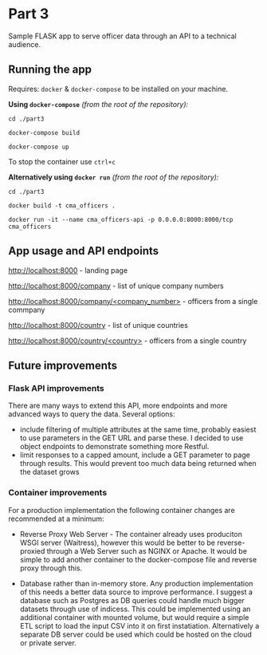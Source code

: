 # Part 3

Sample FLASK app to serve officer data through an API to a technical audience.


## Running the app

Requires: `docker` & `docker-compose` to be installed on your machine.

**Using `docker-compose`**  *(from the root of the repository):*

```
cd ./part3

docker-compose build 

docker-compose up
```
To stop the container use `ctrl+c`


**Alternatively using `docker run`**  *(from the root of the repository):*

```
cd ./part3

docker build -t cma_officers .          

docker run -it --name cma_officers-api -p 0.0.0.0:8000:8000/tcp cma_officers
```


## App usage and API endpoints

[http://localhost:8000](http://localhost:8000) - landing page

[http://localhost:8000/company](http://localhost:8000/company) - list of unique company numbers

[http://localhost:8000/company/\<company_number>](http://localhost:8000/company/88958775) - officers from a single commpany

[http://localhost:8000/country](http://localhost:8000/country) - list of unique countries

[http://localhost:8000/country/\<country>](http://localhost:8000/country/SCOTLAND) - officers from a single country


## Future improvements

### Flask API improvements

There are many ways to extend this API, more endpoints and more advanced ways to query the data.  Several options:

- include filtering of multiple attributes at the same time, probably easiest to use parameters in the GET URL and parse these.  I decided to use object endpoints to demonstrate something more Restful.
- limit responses to a capped amount, include a GET parameter to page through results. This would prevent too much data being returned when the dataset grows


### Container improvements

For a production implementation the following container changes are recommended at a minimum:

- Reverse Proxy Web Server - The container already uses produciton WSGI server (Waitress), however this would be better to be reverse-proxied through a Web Server such as NGINX or Apache.  It would be  simple to add another container to the docker-compose file and reverse proxy through this.  

- Database rather than in-memory store.  Any production implementation of this needs a better data source to improve performance.  I suggest a database such as Postgres as DB queries could handle much bigger datasets through use of indicess.  This could be implemented using an additional container with mounted volume, but would require a simple ETL script to load the input CSV into it on first instatiation.  Alternatively a separate DB server could be used which could be hosted on the cloud or private server.
